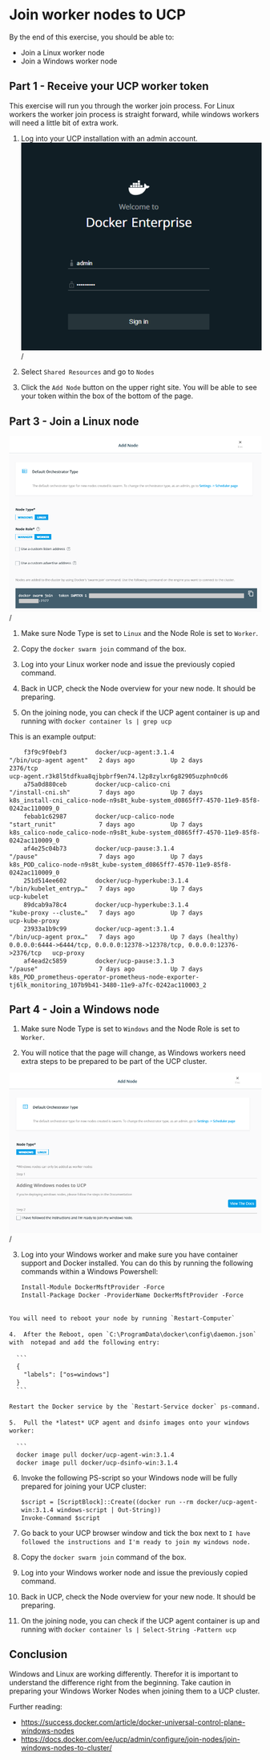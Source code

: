 # Join worker nodes to UCP

By the end of this exercise, you should be able to:

 - Join a Linux worker node
 - Join a Windows worker node
 
## Part 1 - Receive your UCP worker token

This exercise will run you through the worker join process. For Linux workers the worker join process is straight forward, while windows workers will need a little bit of extra work.

1.  Log into your UCP installation with an admin account.
![cb01](../images/cb01.png)/

2.  Select `Shared Resources` and go to `Nodes`

3.  Click the `Add Node` button on the upper right site. You will be able to see your token within the box of the bottom of the page.

## Part 3 - Join a Linux node

![ucp-node01](../images/ucp-node01.png)/

1.  Make sure Node Type is set to `Linux` and the Node Role is set to `Worker`.

2.  Copy the `docker swarm join` command of the box.

3.  Log into your Linux worker node and issue the previously copied command.

4.  Back in UCP, check the Node overview for your new node. It should be preparing.

5.  On the joining node, you can check if the UCP agent container is up and running with `docker container ls | grep ucp`

This is an example output:

```
    f3f9c9f0ebf3        docker/ucp-agent:3.1.4                          "/bin/ucp-agent agent"   2 days ago          Up 2 days             2376/tcp                                                                    ucp-agent.r3k8l5tdfkua8qjbpbrf9en74.l2p8zylxr6g82905uzphn0cd6
    a75a0d880ceb        docker/ucp-calico-cni                           "/install-cni.sh"        7 days ago          Up 7 days                                                                                         k8s_install-cni_calico-node-n9s8t_kube-system_d0865ff7-4570-11e9-85f8-0242ac110009_0
    febab1c62987        docker/ucp-calico-node                          "start_runit"            7 days ago          Up 7 days                                                                                         k8s_calico-node_calico-node-n9s8t_kube-system_d0865ff7-4570-11e9-85f8-0242ac110009_0
    af4e25c04b73        docker/ucp-pause:3.1.4                          "/pause"                 7 days ago          Up 7 days                                                                                         k8s_POD_calico-node-n9s8t_kube-system_d0865ff7-4570-11e9-85f8-0242ac110009_0
    251d514ee602        docker/ucp-hyperkube:3.1.4                      "/bin/kubelet_entryp…"   7 days ago          Up 7 days                                                                                         ucp-kubelet
    89dcab9a78c4        docker/ucp-hyperkube:3.1.4                      "kube-proxy --cluste…"   7 days ago          Up 7 days                                                                                         ucp-kube-proxy
    23933a1b9c99        docker/ucp-agent:3.1.4                          "/bin/ucp-agent prox…"   7 days ago          Up 7 days (healthy)   0.0.0.0:6444->6444/tcp, 0.0.0.0:12378->12378/tcp, 0.0.0.0:12376->2376/tcp   ucp-proxy
    af4ead2c5859        docker/ucp-pause:3.1.3                          "/pause"                 7 days ago          Up 7 days                                                                                         k8s_POD_prometheus-operator-prometheus-node-exporter-tj6lk_monitoring_107b9b41-3480-11e9-a7fc-0242ac110003_2
  ```

## Part 4 - Join a Windows node

1.  Make sure Node Type is set to `Windows` and the Node Role is set to `Worker`.

2.  You will notice that the page will change, as Windows workers need extra steps to be prepared to be part of the UCP cluster.

![ucp-node02](../images/ucp-node02.png)/

3.  Log into your Windows worker and make sure you have container support and Docker installed. You can do this by running the following commands within a Windows Powershell:

    ```
    Install-Module DockerMsftProvider -Force
    Install-Package Docker -ProviderName DockerMsftProvider -Force
  ```

You will need to reboot your node by running `Restart-Computer`

4.  After the Reboot, open `C:\ProgramData\docker\config\daemon.json` with  notepad and add the following entry:

    ```
    {
      "labels": ["os=windows"]
    }
    ```

Restart the Docker service by the `Restart-Service docker` ps-command.

5.  Pull the *latest* UCP agent and dsinfo images onto your windows worker:

    ```
    docker image pull docker/ucp-agent-win:3.1.4
    docker image pull docker/ucp-dsinfo-win:3.1.4
  ```

6.  Invoke the following PS-script so your Windows node will be fully prepared for joining your UCP cluster:

    ```
    $script = [ScriptBlock]::Create((docker run --rm docker/ucp-agent-win:3.1.4 windows-script | Out-String))
    Invoke-Command $script
    ```

7.  Go back to your UCP browser window and tick the box next to `I have followed the instructions and I'm ready to join my windows node.`

8.  Copy the `docker swarm join` command of the box.

9.  Log into your Windows worker node and issue the previously copied command.

10.   Back in UCP, check the Node overview for your new node. It should be preparing.

11.  On the joining node, you can check if the UCP agent container is up and running with `docker container ls | Select-String -Pattern ucp`

## Conclusion

Windows and Linux are working differently. Therefor it is important to understand the difference right from the beginning. Take caution in preparing your Windows Worker Nodes when joining them to a UCP cluster.

Further reading: 

- https://success.docker.com/article/docker-universal-control-plane-windows-nodes
- https://docs.docker.com/ee/ucp/admin/configure/join-nodes/join-windows-nodes-to-cluster/
